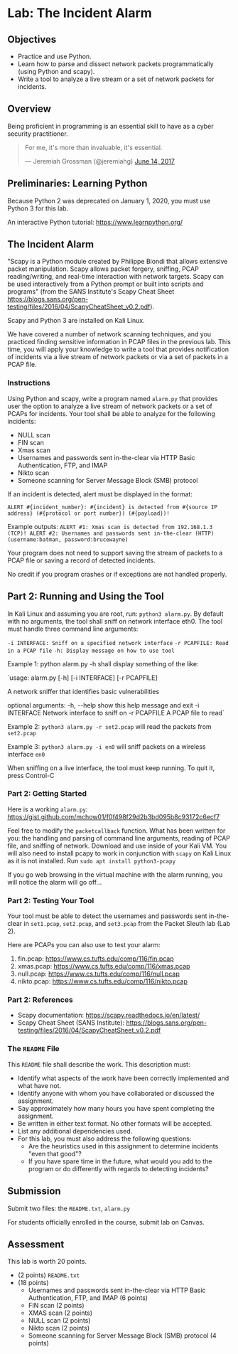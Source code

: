# Lab: The Incident Alarm

## Objectives
* Practice and use Python.
* Learn how to parse and dissect network packets programmatically (using Python and scapy).
* Write a tool to analyze a live stream or a set of network packets for incidents.

## Overview
Being proficient in programming is an essential skill to have as a cyber security practitioner.

<blockquote class="twitter-tweet" data-lang="en"><p lang="en" dir="ltr">For me, it&#39;s more than invaluable, it&#39;s essential.</p>&mdash; Jeremiah Grossman (@jeremiahg) <a href="https://twitter.com/jeremiahg/status/875111993463644160">June 14, 2017</a></blockquote>

## Preliminaries: Learning Python
Because Python 2 was deprecated on January 1, 2020, you must use Python 3 for this lab.

An interactive Python tutorial: https://www.learnpython.org/

## The Incident Alarm
"Scapy is a Python module created by Philippe Biondi that allows extensive packet manipulation. Scapy allows packet forgery, sniffing, PCAP reading/writing, and real-time interaction with network targets. Scapy can be used interactively from a Python prompt or built into scripts and programs" (from the SANS Institute's Scapy Cheat Sheet https://blogs.sans.org/pen-testing/files/2016/04/ScapyCheatSheet_v0.2.pdf).

Scapy and Python 3 are installed on Kali Linux.

We have covered a number of network scanning techniques, and you practiced finding sensitive information in PCAP files in the previous lab. This time, you will apply your knowledge to write a tool that provides notification of incidents via a live stream of network packets or via a set of packets in a PCAP file.

### Instructions
Using Python and scapy, write a program named `alarm.py` that provides user the option to analyze a live stream of network packets or a set of PCAPs for incidents. Your tool shall be able to analyze for the following incidents:

* NULL scan
* FIN scan
* Xmas scan
* Usernames and passwords sent in-the-clear via HTTP Basic Authentication, FTP, and IMAP
* Nikto scan
* Someone scanning for Server Message Block (SMB) protocol

If an incident is detected, alert must be displayed in the format:

`ALERT #{incident_number}: #{incident} is detected from #{source IP address} (#{protocol or port number}) (#{payload})!`

Example outputs: `ALERT #1: Xmas scan is detected from 192.168.1.3 (TCP)! ALERT #2: Usernames and passwords sent in-the-clear (HTTP) (username:batman, password:brucewayne)`

Your program does not need to support saving the stream of packets to a PCAP file or saving a record of detected incidents.

No credit if you program crashes or if exceptions are not handled properly.

## Part 2: Running and Using the Tool
In Kali Linux and assuming you are root, run: `python3 alarm.py`. By default with no arguments, the tool shall sniff on network interface eth0. The tool must handle three command line arguments:

`-i INTERFACE: Sniff on a specified network interface`
`-r PCAPFILE: Read in a PCAP file`
`-h: Display message on how to use tool`

Example 1: python alarm.py -h shall display something of the like:

`usage: alarm.py [-h] [-i INTERFACE] [-r PCAPFILE]

A network sniffer that identifies basic vulnerabilities

optional arguments: -h, --help show this help message and exit -i INTERFACE Network interface to sniff on -r PCAPFILE A PCAP file to read`

Example 2: `python3 alarm.py -r set2.pcap` will read the packets from `set2.pcap`

Example 3: `python3 alarm.py -i en0` will sniff packets on a wireless interface `en0`

When sniffing on a live interface, the tool must keep running. To quit it, press Control-C

### Part 2: Getting Started
Here is a working `alarm.py`: https://gist.github.com/mchow01/f0f498f29d2b3bd095b8c93172c6ecf7

Feel free to modify the `packetcallback` function. What has been written for you: the handling and parsing of command line arguments, reading of PCAP file, and sniffing of network. Download and use inside of your Kali VM. You will also need to install pcapy to work in conjunction with `scapy` on Kali Linux as it is not installed. Run `sudo apt install python3-pcapy`

If you go web browsing in the virtual machine with the alarm running, you will notice the alarm will go off...

### Part 2: Testing Your Tool
Your tool must be able to detect the usernames and passwords sent in-the-clear in `set1.pcap`, `set2.pcap`, and `set3.pcap` from the Packet Sleuth lab (Lab 2).

Here are PCAPs you can also use to test your alarm:

1. fin.pcap: https://www.cs.tufts.edu/comp/116/fin.pcap
2. xmas.pcap: https://www.cs.tufts.edu/comp/116/xmas.pcap
3. null.pcap: https://www.cs.tufts.edu/comp/116/null.pcap
4. nikto.pcap: https://www.cs.tufts.edu/comp/116/nikto.pcap

### Part 2: References
* Scapy documentation: https://scapy.readthedocs.io/en/latest/
* Scapy Cheat Sheet (SANS Institute): https://blogs.sans.org/pen-testing/files/2016/04/ScapyCheatSheet_v0.2.pdf

### The `README` File
This `README` file shall describe the work. This description must:

* Identify what aspects of the work have been correctly implemented and what have not.
* Identify anyone with whom you have collaborated or discussed the assignment.
* Say approximately how many hours you have spent completing the assignment.
* Be written in either text format. No other formats will be accepted.
* List any additional dependencies used.
* For this lab, you must also address the following questions:
  - Are the heuristics used in this assignment to determine incidents "even that good"?
  - If you have spare time in the future, what would you add to the program or do differently with regards to detecting incidents?

## Submission
Submit two files: the `README.txt`, `alarm.py`

For students officially enrolled in the course, submit lab on Canvas.

## Assessment
This lab is worth 20 points.

* (2 points) `README.txt`
* (18 points)
  - Usernames and passwords sent in-the-clear via HTTP Basic Authentication, FTP, and IMAP (6 points)
  - FIN scan (2 points)
  - XMAS scan (2 points)
  - NULL scan (2 points)
  - Nikto scan (2 points)
  - Someone scanning for Server Message Block (SMB) protocol (4 points)